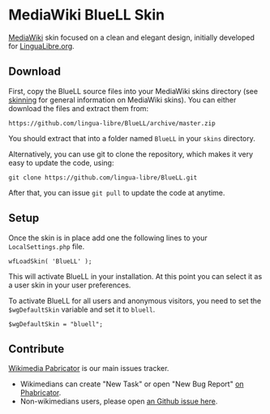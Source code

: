 # MediaWiki BlueLL Skin

[MediaWiki](https://www.mediawiki.org) skin focused on a clean and elegant design, initially developed for [LinguaLibre.org](https://lingualibre.org).


## Download

First, copy the BlueLL source files into your MediaWiki skins directory (see [skinning](https://www.mediawiki.org/wiki/Manual:Skinning) for general information on MediaWiki skins). You can either download the files and extract them from:

    https://github.com/lingua-libre/BlueLL/archive/master.zip

You should extract that into a folder named `BlueLL` in your `skins` directory.

Alternatively, you can use git to clone the repository, which makes it very easy to update the code, using:

    git clone https://github.com/lingua-libre/BlueLL.git

After that, you can issue `git pull` to update the code at anytime.

## Setup

Once the skin is in place add one the following lines to your `LocalSettings.php` file.

	wfLoadSkin( 'BlueLL' );

This will activate BlueLL in your installation. At this point you can select it as a user skin in your user preferences.

To activate BlueLL for all users and anonymous visitors, you need to set the `$wgDefaultSkin` variable and set it to `bluell`.

    $wgDefaultSkin = "bluell";

## Contribute
[Wikimedia Pabricator](https://phabricator.wikimedia.org/tag/lingua_libre/) is our main issues tracker.
- Wikimedians can create "New Task" or open "New Bug Report" [on Phabricator](https://phabricator.wikimedia.org/tag/lingua_libre/).
- Non-wikimedians users, please open [an Github issue here](../../issues).
